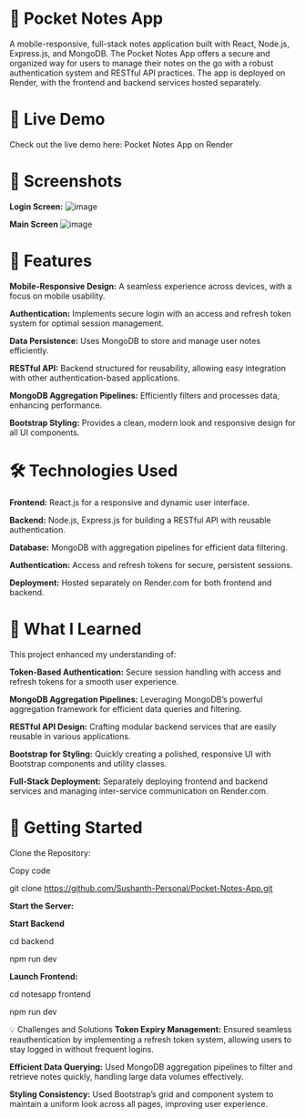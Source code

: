 # 📓 Pocket Notes App
A mobile-responsive, full-stack notes application built with React, Node.js, Express.js, and MongoDB. The Pocket Notes App offers a secure and organized way for users to manage their notes on the go with a robust authentication system and RESTful API practices. The app is deployed on Render, with the frontend and backend services hosted separately.

# 🚀 Live Demo
Check out the live demo here: Pocket Notes App on Render

# 📸 Screenshots
**Login Screen:**
![image](https://github.com/user-attachments/assets/fe2acce1-77a0-44fb-a26a-448c0a755159)

**Main Screen**
![image](https://github.com/user-attachments/assets/09f9508f-4c88-4e43-8080-bc50307e8064)

# 🌟 Features
**Mobile-Responsive Design:** A seamless experience across devices, with a focus on mobile usability.

**Authentication:** Implements secure login with an access and refresh token system for optimal session management.

**Data Persistence:** Uses MongoDB to store and manage user notes efficiently.

**RESTful API:** Backend structured for reusability, allowing easy integration with other authentication-based applications.

**MongoDB Aggregation Pipelines:** Efficiently filters and processes data, enhancing performance.

**Bootstrap Styling:** Provides a clean, modern look and responsive design for all UI components.

# 🛠️ Technologies Used
**Frontend:** React.js for a responsive and dynamic user interface.

**Backend:** Node.js, Express.js for building a RESTful API with reusable authentication.

**Database:** MongoDB with aggregation pipelines for efficient data filtering.

**Authentication:** Access and refresh tokens for secure, persistent sessions.

**Deployment:** Hosted separately on Render.com for both frontend and backend.

# 🧠 What I Learned
This project enhanced my understanding of:

**Token-Based Authentication:** Secure session handling with access and refresh tokens for a smooth user experience.

**MongoDB Aggregation Pipelines:** Leveraging MongoDB’s powerful aggregation framework for efficient data queries and filtering.

**RESTful API Design:** Crafting modular backend services that are easily reusable in various applications.

**Bootstrap for Styling:** Quickly creating a polished, responsive UI with Bootstrap components and utility classes.

**Full-Stack Deployment:** Separately deploying frontend and backend services and managing inter-service communication on Render.com.

# 🚀 Getting Started
Clone the Repository:

Copy code

git clone https://github.com/Sushanth-Personal/Pocket-Notes-App.git

**Start the Server:**

**Start Backend**

cd backend

npm run dev

**Launch Frontend:**

cd notesapp frontend

npm run dev


💡 Challenges and Solutions
**Token Expiry Management:** Ensured seamless reauthentication by implementing a refresh token system, allowing users to stay logged in without frequent logins.

**Efficient Data Querying:** Used MongoDB aggregation pipelines to filter and retrieve notes quickly, handling large data volumes effectively.

**Styling Consistency:** Used Bootstrap’s grid and component system to maintain a uniform look across all pages, improving user experience.
